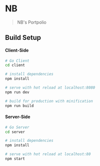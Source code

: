# NB

> NB's Portpolio

## Build Setup

#### Client-Side

``` bash
# Go Client
cd client

# install dependencies
npm install

# serve with hot reload at localhost:8080
npm run dev

# build for production with minification
npm run build
```

#### Server-Side

```bash
# Go Server
cd server

# install dependencies
npm install

# serve with hot reload at localhost:80
npm start
```


